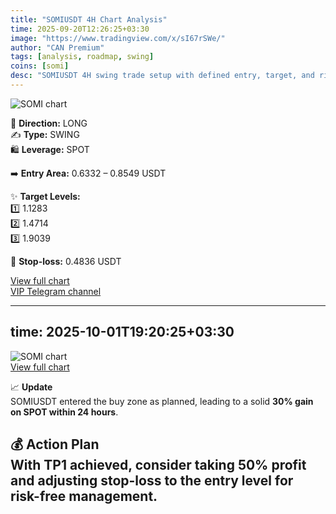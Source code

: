 ```yaml
---
title: "SOMIUSDT 4H Chart Analysis"
time: 2025-09-20T12:26:25+03:30
image: "https://www.tradingview.com/x/sI67rSWe/"
author: "CAN Premium"
tags: [analysis, roadmap, swing]
coins: [somi]
desc: "SOMIUSDT 4H swing trade setup with defined entry, target, and risk zones."
---
```


![SOMI chart](https://www.tradingview.com/x/sI67rSWe/)  

🔼 **Direction:** LONG  
✍️ **Type:** SWING  
🛍 **Leverage:** SPOT  

➡️ **Entry Area:** 0.6332 – 0.8549 USDT  

✨ **Target Levels:**  
1️⃣ 1.1283  
2️⃣ 1.4714  
3️⃣ 1.9039  

🔴 **Stop-loss:** 0.4836 USDT  

[View full chart](https://www.tradingview.com/x/sI67rSWe/)  
[VIP Telegram channel](https://t.me/+2znhsiCGpI81MzQ0)

---
time: 2025-10-01T19:20:25+03:30
---

![SOMI chart](https://www.tradingview.com/x/sI67rSWe/)  
[View full chart](https://www.tradingview.com/x/sI67rSWe/)  

📈 **Update**  
SOMIUSDT entered the buy zone as planned, leading to a solid **30% gain on SPOT within 24 hours**.  

💰 **Action Plan**  
With **TP1 achieved**, consider taking **50% profit** and adjusting stop-loss to the entry level for risk-free management.  
---

